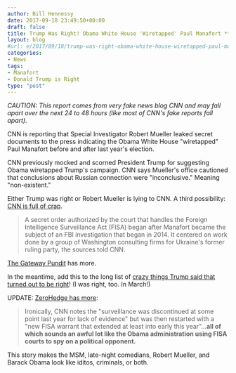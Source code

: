 ```yaml
---
author: Bill Hennessy
date: 2017-09-18 23:49:50+00:00
draft: false
title: Trump Was Right! Obama White House 'Wiretapped' Paul Manafort **UPDATE**
layout: blog
#url: e/2017/09/18/trump-was-right-obama-white-house-wiretapped-paul-manafort/
categories:
- News
tags:
- Manafort
- Donald Trump is Right
type: "post"
---
```


_CAUTION: This report comes from very fake news blog CNN and may fall apart over the next 24 to 48 hours (like most of CNN's fake reports fall apart)._

CNN is reporting that Special Investigator Robert Mueller leaked secret documents to the press indicating the Obama White House "wiretapped" Paul Manafort before and after last year's election.

CNN previously mocked and scorned President Trump for suggesting Obama wiretapped Trump's campaign. CNN says Mueller's office cautioned that conclusions about Russian connection were "inconclusive." Meaning "non-existent."

Either Trump was right or Robert Mueller is lying to CNN. A third possibility: [CNN is full of crap](https://www.cnn.com/2017/09/18/politics/paul-manafort-government-wiretapped-fisa-russians/index.html).



> A secret order authorized by the court that handles the Foreign Intelligence Surveillance Act (FISA) began after Manafort became the subject of an FBI investigation that began in 2014. It centered on work done by a group of Washington consulting firms for Ukraine's former ruling party, the sources told CNN.



[The Gateway Pundit](https://www.thegatewaypundit.com/2017/09/breaking-obama-fbi-wiretapped-trump-campaign-manager-2016-election/) has more.

In the meantime, add this to the long list of [crazy things Trump said that turned out to be right](https://hennessysview.com/2017/03/07/many-times-trumps-crazy-statements-turned-out-to-be-right/)! (I was right, too. In March!)

UPDATE: [ZeroHedge has more](https://www.zerohedge.com/news/2017-09-18/government-wiretapped-manafort-2014-was-threatened-indictment-during-house-raid-repo):



> Ironically, CNN notes the "surveillance was discontinued at some point last year for lack of evidence" but was then restarted with a "new FISA warrant that extended at least into early this year"...**all of which sounds an awful lot like the Obama administration using FISA courts to spy on a political opponent.**



This story makes the MSM, late-night comedians, Robert Mueller, and Barack Obama look like iditos, criminals, or both.
